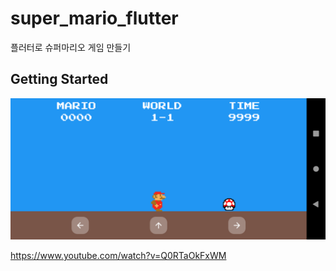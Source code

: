 # super_mario_flutter

플러터로 슈퍼마리오 게임 만들기

## Getting Started


![screenshot](https://github.com/ska2519/super_mario_flutter/blob/master/Screenshot_1603885363.png?raw=true)

https://www.youtube.com/watch?v=Q0RTaOkFxWM
